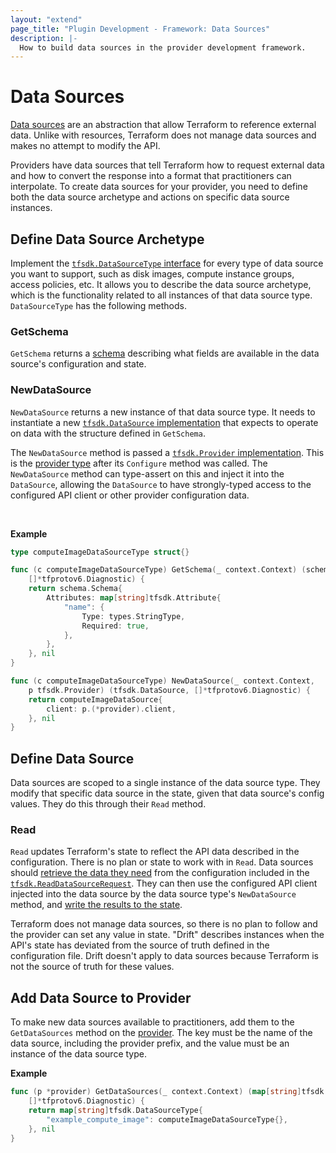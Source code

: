 ```yaml
---
layout: "extend"
page_title: "Plugin Development - Framework: Data Sources"
description: |-
  How to build data sources in the provider development framework.
---
```


# Data Sources

[Data sources](/docs/language/data-sources/index.html) are an abstraction that allow Terraform to reference external data. Unlike with resources, Terraform does not manage data sources and makes no attempt to modify the API.

Providers have data sources that tell Terraform how to request external data and how to convert the response into a format that practitioners can interpolate. To create data sources for your provider, you need to define both the data source archetype and actions on specific data source instances.

## Define Data Source Archetype

Implement the [`tfsdk.DataSourceType`
interface](https://pkg.go.dev/github.com/hashicorp/terraform-plugin-framework/tfsdk#DataSourceType)
for every type of data source you want to support, such as disk images, compute
instance groups, access policies, etc. It allows you to describe the data
source archetype, which is the functionality related to all instances of that
data source type. `DataSourceType` has the following methods.

### GetSchema

`GetSchema` returns a [schema](/docs/plugin/framework/schemas.html) describing
what fields are available in the data source's configuration and state.

### NewDataSource

`NewDataSource` returns a new instance of that data source type. It needs to instantiate a new [`tfsdk.DataSource`
implementation](https://pkg.go.dev/github.com/hashicorp/terraform-plugin-framework/tfsdk#DataSource)
that expects to operate on data with the structure defined in `GetSchema`.

The `NewDataSource` method is passed a [`tfsdk.Provider`
implementation](https://pkg.go.dev/github.com/hashicorp/terraform-plugin-framework/tfsdk#Provider).
This is the [provider type](/docs/plugin/framework/providers.html) after its
`Configure` method was called. The `NewDataSource` method can type-assert on
this and inject it into the `DataSource`, allowing the `DataSource` to have
strongly-typed access to the configured API client or other provider
configuration data.

<br>

**Example**

```go
type computeImageDataSourceType struct{}

func (c computeImageDataSourceType) GetSchema(_ context.Context) (schema.Schema,
	[]*tfprotov6.Diagnostic) {
	return schema.Schema{
		Attributes: map[string]tfsdk.Attribute{
			"name": {
				Type: types.StringType,
				Required: true,
			},
		},
	}, nil
}

func (c computeImageDataSourceType) NewDataSource(_ context.Context,
	p tfsdk.Provider) (tfsdk.DataSource, []*tfprotov6.Diagnostic) {
	return computeImageDataSource{
		client: p.(*provider).client,
	}, nil
}
```

## Define Data Source

Data sources are scoped to a single instance of the data source type. They modify that specific data source in the state, given that data source's config values. They do this through their `Read` method.

### Read

`Read` updates Terraform's state to reflect the API data described in the configuration. There is no plan or state to work with in `Read`. Data sources should [retrieve the data they need](/docs/plugin/framework/accessing-values.html) from the configuration included in the [`tfsdk.ReadDataSourceRequest`](https://pkg.go.dev/github.com/hashicorp/terraform-plugin-framework/tfsdk#ReadDataSourceRequest).
They can then use the configured API client injected into the data source by the
data source type's `NewDataSource` method, and [write the results to the state](/docs/plugin/framework/writing-state.html).

Terraform does not manage data sources, so there is no plan to follow and the provider can set any value in state. "Drift" describes instances when the API's state has deviated from the source of truth defined in the configuration file. Drift doesn't apply to data sources because Terraform is not the source of truth for these values.

## Add Data Source to Provider

To make new data sources available to practitioners, add them to the
`GetDataSources` method on the [provider](/docs/plugin/framework/providers.html). The key must be the name of
the data source, including the provider prefix, and the value must be an
instance of the data source type.

**Example**

```go
func (p *provider) GetDataSources(_ context.Context) (map[string]tfsdk.DataSourceType,
	[]*tfprotov6.Diagnostic) {
	return map[string]tfsdk.DataSourceType{
		"example_compute_image": computeImageDataSourceType{},
	}, nil
}
```
